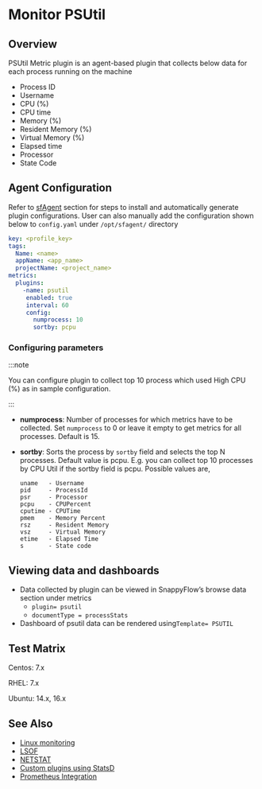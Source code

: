 # Monitor PSUtil

## Overview

PSUtil Metric plugin is an agent-based plugin that collects below data for each process running on the machine

- Process ID
- Username
- CPU (%)
- CPU time
- Memory (%)
- Resident Memory (%)
- Virtual Memory (%)
- Elapsed time
- Processor
- State Code

## Agent Configuration

Refer to [sfAgent](/docs/sidebar-snappyflow-saas/Quick_Start/getting_started#sfagent) section for steps to install and automatically generate plugin configurations. User can also manually add the configuration shown below to `config.yaml` under `/opt/sfagent/` directory

```yaml
key: <profile_key> 
tags: 
  Name: <name> 
  appName: <app_name> 
  projectName: <project_name> 
metrics: 
  plugins: 
    -name: psutil 
     enabled: true 
     interval: 60 
     config: 
       numprocess: 10 
       sortby: pcpu 
```

### Configuring parameters

:::note

You can configure plugin to collect top 10 process which used High CPU (%) as in sample configuration.

:::

- **numprocess**: Number of processes for which metrics have to be collected. Set `numprocess` to 0 or leave it empty to get metrics for all processes. Default is 15.
- **sortby**: Sorts the process by `sortby` field and selects the top N processes. Default value is pcpu. E.g. you can collect top 10 processes by CPU Util if the sortby field is pcpu. Possible values are,

  ```shell
  uname   - Username 
  pid     - ProcessId 
  psr     - Processor 
  pcpu    - CPUPercent 
  cputime - CPUTime 
  pmem    - Memory Percent 
  rsz     - Resident Memory 
  vsz     - Virtual Memory 
  etime   - Elapsed Time 
  s       - State code 
  ```

## Viewing data and dashboards

- Data collected by plugin can be viewed in SnappyFlow’s browse data section under metrics
  - `plugin= psutil`
  - `documentType = processStats`
- Dashboard of psutil data can be rendered using`Template= PSUTIL`

## Test Matrix

Centos: 7.x

RHEL: 7.x

Ubuntu: 14.x, 16.x

## See Also

- [Linux monitoring](/docs/sidebar-snappyflow-saas/integrations/os/linux/linux_os)
- [LSOF](/docs/sidebar-snappyflow-saas/integrations/os/linux/lsof)
- [NETSTAT](/docs/sidebar-snappyflow-saas/integrations/os/linux/netstat)
- [Custom plugins using StatsD](/docs/sidebar-snappyflow-saas/integrations/statsd/custom_monitoring)
- [Prometheus Integration](/docs/sidebar-snappyflow-saas/Integrations/kubernetes/prometheus_exporter)